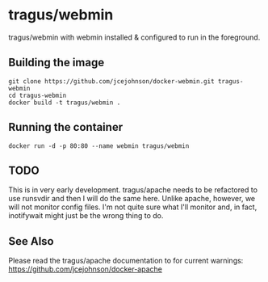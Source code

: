 # tragus/webmin
tragus/webmin with webmin installed & configured to run in the foreground.

## Building the image
```
git clone https://github.com/jcejohnson/docker-webmin.git tragus-webmin
cd tragus-webmin
docker build -t tragus/webmin .
```

## Running the container
```
docker run -d -p 80:80 --name webmin tragus/webmin
```

## TODO
This is in very early development. tragus/apache needs to be refactored
to use runsvdir and then I will do the same here. Unlike apache, however,
we will not monitor config files. I'm not quite sure what I'll monitor and,
in fact, inotifywait might just be the wrong thing to do.

## See Also
Please read the tragus/apache documentation to for current warnings:
https://github.com/jcejohnson/docker-apache
